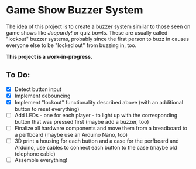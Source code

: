 # Game Show Buzzer System

The idea of this project is to create a buzzer system similar to those seen on game shows like *Jeopardy!* or quiz bowls. These are usually called "lockout" buzzer systems, probably since the first person to buzz in causes everyone else to be "locked out" from buzzing in, too.

**This project is a work-in-progress.**

## To Do:
- [X] Detect button input
- [X] Implement debouncing
- [X] Implement "lockout" functionality described above (with an additional button to reset everything)
- [ ] Add LEDs - one for each player - to light up with the corresponding button that was pressed first (maybe add a buzzer, too)
- [ ] Finalize all hardware components and move them from a breadboard to a perfboard (maybe use an Arduino Nano, too)
- [ ] 3D print a housing for each button and a case for the perfboard and Arduino, use cables to connect each button to the case (maybe old telephone cable)
- [ ] Assemble everything!

